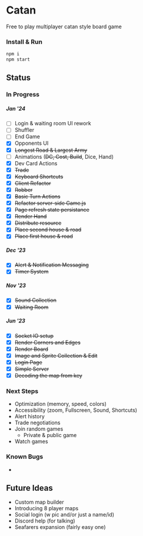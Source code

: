 # Catan
Free to play multiplayer catan style board game

### Install & Run
```bash
npm i
npm start
```

## Status
### In Progress
  ##### Jan '24
  - [ ] Login & waiting room UI rework
  - [ ] Shuffler
  - [ ] End Game
  - [x] Opponents UI
  - [x] ~~Longest Road & Largest Army~~
  - [ ] Animations (~~DC, Cost, Build~~, Dice, Hand)
  - [x] Dev Card Actions
  - [x] ~~Trade~~
  - [x] ~~Keyboard Shortcuts~~
  - [x] ~~Client Refactor~~
  - [x] ~~Robber~~
  - [x] ~~Basic Turn Actions~~
  - [x] ~~Refactor server-side Game.js~~
  - [x] ~~Page refresh state persistance~~
  - [x] ~~Render Hand~~
  - [x] ~~Distribute resource~~
  - [x] ~~Place second house & road~~
  - [x]  ~~Place first house & road~~
  ##### Dec '23
  - [x] ~~Alert & Notification Messaging~~
  - [x] ~~Timer System~~
  ##### Nov '23
  - [x] ~~Sound Collection~~
  - [x] ~~Waiting Room~~
  ##### Jun '23
  - [x] ~~Socket IO setup~~
  - [x] ~~Render Corners and Edges~~
  - [x] ~~Render Board~~
  - [x] ~~Image and Sprite Collection & Edit~~
  - [x] ~~Login Page~~
  - [x] ~~Simple Server~~
  - [x] ~~Decoding the map from key~~
### Next Steps
  - Optimization (memory, speed, colors)
  - Accessibility (zoom, Fullscreen, Sound, Shortcuts)
  - Alert history
  - Trade negotiations
  - Join random games
    - Private & public game
  - Watch games

### Known Bugs
  -

## Future Ideas
- Custom map builder
- Introducing 8 player maps
- Social login (w pic and/or just a name/id)
- Discord help (for talking)
- Seafarers expansion (fairly easy one)
